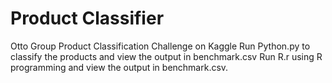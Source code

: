 # Product Classifier
Otto Group Product Classification Challenge on Kaggle
Run Python.py to classify the products and view the output in benchmark.csv
Run R.r using R programming and view the output in benchmark.csv.
